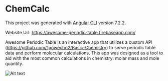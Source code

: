 # ChemCalc

This project was generated with [Angular CLI](https://github.com/angular/angular-cli) version 7.2.2.

Website Url: https://awesome-periodic-table.firebaseapp.com/

Awesome Periodic Table is an interactive app that utilizes a custom API (https://github.com/1powechri2/Basic-Chemistry) to serve periodic table data and perform molecular calculations. This app was designed as a tool to aid with the most common calculations in chemistry: molar mass and mole quantity.

![Alt text](./src/assets/images/src/assets/screencapture-awesome-periodic-table-firebaseapp-2019-02-18-10_03_36.png?raw=true)
